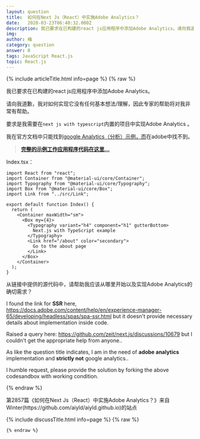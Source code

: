 ```yaml
---
layout: question
title:  如何在Next Js（React）中实施Adobe Analytics？
date:   2020-03-23T06:40:32.000Z
description: 我已要求在已构建的react js应用程序中添加Adobe Analytics。请向我道歉，我对如何实现它没有任何基本想法/理解，因此专家的帮助将对我...
img: 
author: 梅
category: question
answer: 0
tags: JavaScript React.js
topic: React.js
---
```

<div class="article-root">
  <div class="article">
    {% include articleTitle.html info=page %}
    {% raw %}
    <div class="article-content"><p><font style="vertical-align: inherit;"><font style="vertical-align: inherit;">我已要求在已构建的react js应用程序中添加Adobe Analytics。</font></font></p>

<p><font style="vertical-align: inherit;"><font style="vertical-align: inherit;">请向我道歉，我对如何实现它没有任何基本想法/理解，因此专家的帮助将对我非常有帮助。</font></font></p>

<p><font style="vertical-align: inherit;"><font style="vertical-align: inherit;">要求是我需要在</font></font><code>next js with typescript</code><font style="vertical-align: inherit;"><font style="vertical-align: inherit;">内置</font><font style="vertical-align: inherit;">的</font><font style="vertical-align: inherit;">项目中</font><font style="vertical-align: inherit;">实现Adobe Analytics </font><font style="vertical-align: inherit;">。</font></font></p>

<p><font style="vertical-align: inherit;"><font style="vertical-align: inherit;">我</font><font style="vertical-align: inherit;">在官方文档中</font><font style="vertical-align: inherit;">只能找到</font></font><a href="https://github.com/zeit/next.js/tree/canary/examples/with-google-analytics" rel="nofollow noreferrer"><font style="vertical-align: inherit;"><font style="vertical-align: inherit;">google Analytics（分析）示例，而</font></font></a><font style="vertical-align: inherit;"><font style="vertical-align: inherit;">在adobe中找不到。</font></font></p>

<blockquote>
  <p><a href="https://codesandbox.io/s/fervent-resonance-2k7xd" rel="nofollow noreferrer"><strong><font style="vertical-align: inherit;"><font style="vertical-align: inherit;">完整的示例工作应用程序代码在这里...</font></font></strong></a></p>
</blockquote>

<p><font style="vertical-align: inherit;"><font style="vertical-align: inherit;">Index.tsx：</font></font></p>

<pre><code>import React from "react";<font></font>
import Container from "@material-ui/core/Container";<font></font>
import Typography from "@material-ui/core/Typography";<font></font>
import Box from "@material-ui/core/Box";<font></font>
import Link from "../src/Link";<font></font>
<font></font>
export default function Index() {<font></font>
  return (<font></font>
    &lt;Container maxWidth="sm"&gt;<font></font>
      &lt;Box my={4}&gt;<font></font>
        &lt;Typography variant="h4" component="h1" gutterBottom&gt;<font></font>
          Next.js with TypeScript example<font></font>
        &lt;/Typography&gt;<font></font>
        &lt;Link href="/about" color="secondary"&gt;<font></font>
          Go to the about page<font></font>
        &lt;/Link&gt;<font></font>
      &lt;/Box&gt;<font></font>
    &lt;/Container&gt;<font></font>
  );<font></font>
}<font></font>
</code></pre>

<p><font style="vertical-align: inherit;"><font style="vertical-align: inherit;">从链接中提供的源代码中，请帮助我应该从哪里开始以及实现Adobe Analytics的确切需求？</font></font></p>

<p>I found the link for <strong>SSR</strong> here,  <a href="https://docs.adobe.com/content/help/en/experience-manager-65/developing/headless/spas/spa-ssr.html" rel="nofollow noreferrer">https://docs.adobe.com/content/help/en/experience-manager-65/developing/headless/spas/spa-ssr.html</a> but it doesn't provide necessary details about implementation inside code.</p>

<p>Raised a query here: <a href="https://github.com/zeit/next.js/discussions/10679" rel="nofollow noreferrer">https://github.com/zeit/next.js/discussions/10679</a> but I couldn't get the appropriate help from anyone..</p>

<p>As like the question title indicates, I am in the need of <strong>adobe analytics</strong> implementation and <strong>strictly not</strong> google analytics..</p>

<p>I humble request, please provide the solution by forking the above codesandbox with working condition.</p></div>
    {% endraw %}
  </div>
  <p class="winter_mark">第2857篇《如何在Next Js（React）中实施Adobe Analytics？》来自Winter(https://github.com/aiyld/aiyld.github.io)的站点</p>
  <div class="discuss-wrapper">
    {% include discussTitle.html info=page %}
    {% raw %}
    
    {% endraw %}
  </div>
<div>
